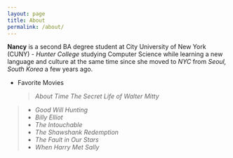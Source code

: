 ```yaml
---
layout: page
title: About
permalink: /about/
---
```


**Nancy** is a second BA degree student at City University of New York (CUNY) - _Hunter College_ studying Computer Science while learning a new language and culture at the same time since she moved to _NYC_ from _Seoul, South Korea_ a few years ago.


* Favorite Movies
  > _About Time_
  > _The Secret Life of Walter Mitty_
> * _Good Will Hunting_
> * _Billy Elliot_
> * _The Intouchable_
> * _The Shawshank Redemption_
> * _The Fault in Our Stars_ 
> * _When Harry Met Sally_        

